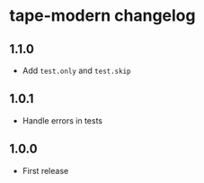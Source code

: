 # tape-modern changelog

## 1.1.0

* Add `test.only` and `test.skip`

## 1.0.1

* Handle errors in tests

## 1.0.0

* First release